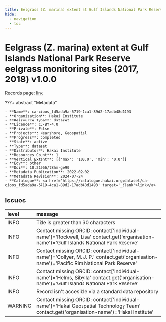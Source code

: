 ```yaml
---
title: Eelgrass (Z. marina) extent at Gulf Islands National Park Reserve eelgrass monitoring sites (2017, 2018) v1.0.0
hide:
  - navigation
  - toc
---
```


# Eelgrass (Z. marina) extent at Gulf Islands National Park Reserve eelgrass monitoring sites (2017, 2018) v1.0.0

Records page: <a href='https://catalogue.hakai.org/dataset/ca-cioos_fd5ada9a-5719-4ca1-89d2-17adb48d1493' target='_blank'>link</a>

???+ abstract "Metadata"

    - **Name**: ca-cioos_fd5ada9a-5719-4ca1-89d2-17adb48d1493 
    - **Organization**: Hakai Institute 
    - **Ressource Type**: dataset 
    - **Licence**: CC-BY-4.0 
    - **Private**: False 
    - **Projects**: Nearshore, Geospatial 
    - **Progress**: completed 
    - **State**: active 
    - **Type**: dataset 
    - **Distributor**: Hakai Institute 
    - **Resources Count**: 1 
    - **Vertical Extent**: [{'max': '100.0', 'min': '0.0'}] 
    - **Eov**: other 
    - **Doi**: 10.21966/t8hm-ge90 
    - **Metadata Publication**: 2022-02-02 
    - **Metadata Revision**: 2024-07-24 
    - **Catalogue**: <a href='https://catalogue.hakai.org/dataset/ca-cioos_fd5ada9a-5719-4ca1-89d2-17adb48d1493' target='_blank'>link</a> 

<div id='map'></div>




## Issues
| level   | message                                                                                                                                    |
|:--------|:-------------------------------------------------------------------------------------------------------------------------------------------|
| INFO    | Title is greater than 60 characters                                                                                                        |
| INFO    | Contact missing ORCID: contact['individual-name']='Rockwell, Lisa' contact.get('organisation-name')='Gulf Islands National Park Reserve'   |
| INFO    | Contact missing ORCID: contact['individual-name']='Collyer, M. J. P.' contact.get('organisation-name')='Pacific Rim National Park Reserve' |
| INFO    | Contact missing ORCID: contact['individual-name']='Helms, Sibylla' contact.get('organisation-name')='Gulf Islands National Park Reserve'   |
| INFO    | Record isn't accesible via a standard data repository                                                                                      |
| WARNING | Contact missing ORCID: contact['individual-name']='Hakai Geospatial Technology Team' contact.get('organisation-name')='Hakai Institute'    |


<script>
   document.addEventListener("DOMContentLoaded", function() {
    var map = L.map('map').setView([51.505, -125.09], 5);
    L.tileLayer('https://tile.openstreetmap.org/{z}/{x}/{y}.png', {
        maxZoom: 19,
        attribution: '&copy; <a href="http://www.openstreetmap.org/copyright">OpenStreetMap</a>'
    }).addTo(map);
    var geojsonFeature = {
        "type": "Feature",
        "properties": {
            "name" : "Eelgrass (Z. marina) extent at Gulf Islands National Park Reserve eelgrass monitoring sites (2017, 2018) v1.0.0"
        },
        "geometry": {'type': 'Polygon', 'coordinates': [[[-123.81789453, 48.48393505], [-122.96096027, 48.48393505], [-122.96096027, 49.05595865], [-123.81789453, 49.05595865], [-123.81789453, 48.48393505]]]}
    }
    L.geoJSON(geojsonFeature).addTo(map);
   })
</script>